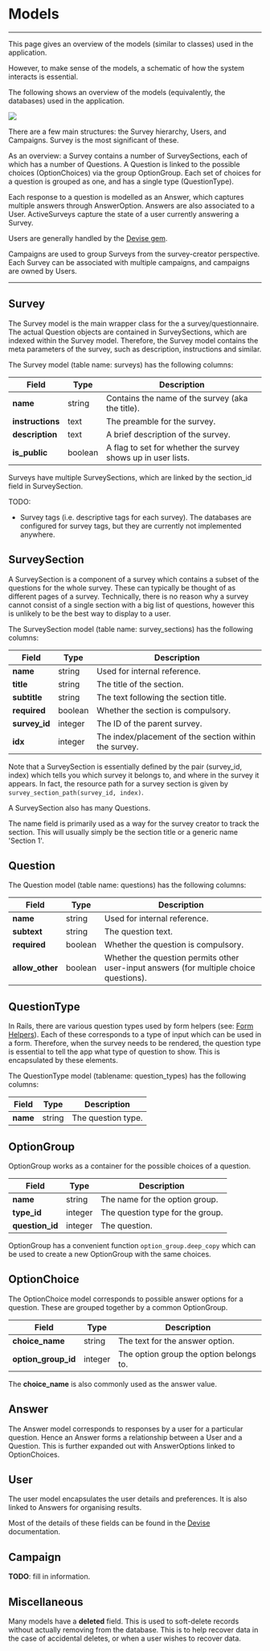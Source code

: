 Models
======
------


This page gives an overview of the models (similar to classes) used in the application.

However, to make sense of the models, a schematic of how the system interacts is essential.

The following shows an overview of the models (equivalently, the databases) used in the application.

<img src="/erd-4ad952244e7e0a18872545b6028da14d3ceadab9.png">

There are a few main structures: the Survey hierarchy, Users, and Campaigns. Survey is the most significant of these.

As an overview: a Survey contains a number of SurveySections, each of which has a number of Questions. A Question is linked to the possible choices (OptionChoices) via the group OptionGroup. Each set of choices for a question is grouped as one, and has a single type (QuestionType).

Each response to a question is modelled as an Answer, which captures multiple answers through AnswerOption. Answers are also associated to a User. ActiveSurveys capture the state of a user currently answering a Survey.

Users are generally handled by the [Devise gem](https://github.com/plataformatec/devise/).

Campaigns are used to group Surveys from the survey-creator perspective. Each Survey can be associated with multiple campaigns, and campaigns are owned by Users.


------


Survey
------

The Survey model is the main wrapper class for the a survey/questionnaire. The actual Question objects are contained in SurveySections, which are indexed within the Survey model. Therefore, the Survey model contains the meta parameters of the survey, such as description, instructions and similar.

The Survey model (table name: surveys) has the following columns: 

| Field | Type | Description |
|---|---|---|
|**name** | string | Contains the name of the survey (aka the title). |
|**instructions** | text | The preamble for the survey. |
|**description** | text | A brief description of the survey. |
|**is_public** | boolean | A flag to set for whether the survey shows up in user lists. |

Surveys have multiple SurveySections, which are linked by the section_id field in SurveySection.

TODO: 
  * Survey tags (i.e. descriptive tags for each survey). The databases are configured for survey tags, but they are currently not implemented anywhere.
 

SurveySection
------

A SurveySection is a component of a survey which contains a subset of the questions for the whole survey. These can typically be thought of as different pages of a survey. Technically, there is no reason why a survey cannot consist of a single section with a big list of questions, however this is unlikely to be the best way to display to a user.

The SurveySection model (table name: survey_sections) has the following columns: 

| Field | Type | Description |
|---|---|---|
|**name** | string | Used for internal reference. |
|**title** | string | The title of the section. |
|**subtitle** | string | The text following the section title. |
|**required** | boolean | Whether the section is compulsory. |
|**survey_id** | integer | The ID of the parent survey. |
|**idx** | integer | The index/placement of the section within the survey. |

Note that a SurveySection is essentially defined by the pair (survey_id, index) which tells you which survey it belongs to, and where in the survey it appears. In fact, the resource path for a survey section is given by `survey_section_path(survey_id, index)`.

A SurveySection also has many Questions.

The name field is primarily used as a way for the survey creator to track the section. This will usually simply be the section title or a generic name 'Section 1'.
  

Question
------

The Question model (table name: questions) has the following columns: 

| Field | Type | Description |
|---|---|---|
|**name** | string | Used for internal reference. |
|**subtext** | string | The question text. |
|**required** | boolean | Whether the question is compulsory. |
|**allow_other** | boolean | Whether the question permits other user-input answers (for multiple choice questions). |


QuestionType
------

In Rails, there are various question types used by form helpers (see: [Form Helpers](http://guides.rubyonrails.org/form_helpers.html)). Each of these corresponds to a type of input which can be used in a form. Therefore, when the survey needs to be rendered, the question type is essential to tell the app what type of question to show. This is encapsulated by these elements.

The QuestionType model (tablename: question_types) has the following columns: 

| Field | Type | Description |
|---|---|---|
|**name** | string | The question type. |
   


OptionGroup
------

OptionGroup works as a container for the possible choices of a question.

| Field | Type | Description |
|---|---|---|
|**name** | string | The name for the option group. |
|**type_id** | integer | The question type for the group. |
|**question_id** | integer | The question. |
  
OptionGroup has a convenient function `option_group.deep_copy` which can be used to create a new OptionGroup with the same choices.

OptionChoice
------

The OptionChoice model corresponds to possible answer options for a question. These are grouped together by a common OptionGroup.

| Field | Type | Description |
|---|---|---|
|**choice_name** | string | The text for the answer option. |
|**option_group_id** | integer | The option group the option belongs to. |

The **choice_name** is also commonly used as the answer value.


Answer
------

The Answer model corresponds to responses by a user for a particular question. Hence an Answer forms a relationship between a User and a Question. This is further expanded out with AnswerOptions linked to OptionChoices.
    

User
------

The user model encapsulates the user details and preferences. It is also linked to Answers for organising results.

Most of the details of these fields can be found in the  [Devise](https://github.com/plataformatec/devise/) documentation.

  

Campaign
--------

**TODO**: fill in information.

  
  
Miscellaneous
-------------

Many models have a **deleted** field. This is used to soft-delete records without actually removing from the database. This is to help recover data in the case of accidental deletes, or when a user wishes to recover data. 